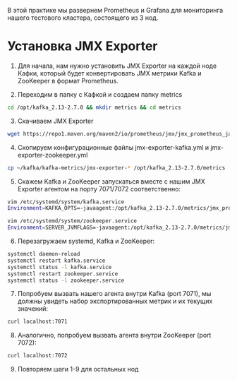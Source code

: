 В этой практике мы развернем Prometheus и Grafana для мониторинга нашего тестового кластера, состоящего из 3 нод.

# Установка JMX Exporter
1. Для начала, нам нужно установить JMX Exporter на каждой ноде Кафки, который будет конвертировать JMX метрики Kafka и ZooKeeper в формат Prometheus.

2. Переходим в папку с Кафкой и создаем папку metrics
```bash
cd /opt/kafka_2.13-2.7.0 && mkdir metrics && cd metrics
```
3. Скачиваем JMX Exporter
```bash
wget https://repo1.maven.org/maven2/io/prometheus/jmx/jmx_prometheus_javaagent/0.15.0/jmx_prometheus_javaagent-0.15.0.jar
```
4. Скопируем конфигурационные файлы jmx-exporter-kafka.yml и jmx-exporter-zookeeper.yml
```bash
cp ~/kafka/kafka-metrics/jmx-exporter-* /opt/kafka_2.13-2.7.0/metrics
```
5. Скажем Kafka и ZooKeeper запускаться вместе с нашим JMX Exporter агентом на порту 7071/7072 соответственно:
```bash
vim /etc/systemd/system/kafka.service
Environment=KAFKA_OPTS=-javaagent:/opt/kafka_2.13-2.7.0/metrics/jmx_prometheus_javaagent-0.15.0.jar=7071:/opt/kafka_2.13-2.7.0/metrics/jmx-exporter-kafka.yml

vim /etc/systemd/system/zookeeper.service
Environment=SERVER_JVMFLAGS=-javaagent:/opt/kafka_2.13-2.7.0/metrics/jmx_prometheus_javaagent-0.15.0.jar=7072:/opt/kafka_2.13-2.7.0/metrics/jmx-exporter-zookeeper.yml
```
6. Перезагружаем systemd, Kafka и ZooKeeper:
```bash
systemctl daemon-reload
systemctl restart kafka.service 
systemctl status -l kafka.service
systemctl restart zookeeper.service
systemctl status -l zookeeper.service
```
7. Попробуем вызвать нашего агента внутри Kafka (port 7071), мы должны увидеть набор экспортированных метрик и их текущих значений:
```bash
curl localhost:7071
```
8. Аналогично, попробуем вызвать агента внутри ZooKeeper (port 7072):
```bash
curl localhost:7072
```
9. Повторяем шаги 1-9 для остальных нод
